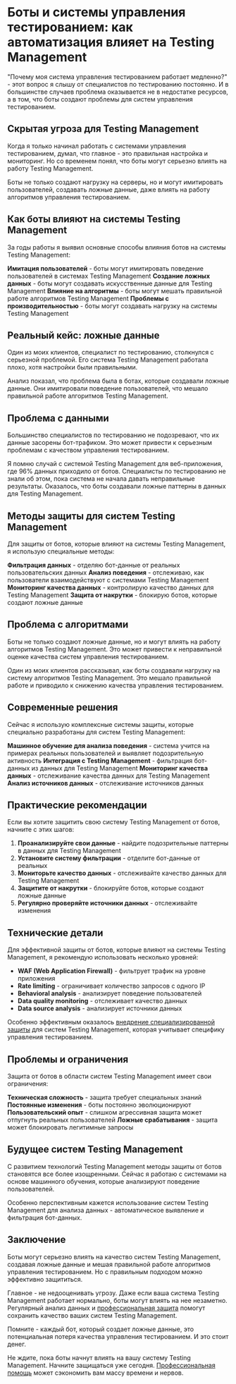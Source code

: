 # Боты и системы управления тестированием: как автоматизация влияет на Testing Management

"Почему моя система управления тестированием работает медленно?" - этот вопрос я слышу от специалистов по тестированию постоянно. И в большинстве случаев проблема оказывается не в недостатке ресурсов, а в том, что боты создают проблемы для систем управления тестированием.

## Скрытая угроза для Testing Management

Когда я только начинал работать с системами управления тестированием, думал, что главное - это правильная настройка и мониторинг. Но со временем понял, что боты могут серьезно влиять на работу Testing Management.

Боты не только создают нагрузку на серверы, но и могут имитировать пользователей, создавать ложные данные, даже влиять на работу алгоритмов управления тестированием.

## Как боты влияют на системы Testing Management

За годы работы я выявил основные способы влияния ботов на системы Testing Management:

**Имитация пользователей** - боты могут имитировать поведение пользователей в системах Testing Management
**Создание ложных данных** - боты могут создавать искусственные данные для Testing Management
**Влияние на алгоритмы** - боты могут мешать правильной работе алгоритмов Testing Management
**Проблемы с производительностью** - боты могут создавать нагрузку на системы Testing Management

## Реальный кейс: ложные данные

Один из моих клиентов, специалист по тестированию, столкнулся с серьезной проблемой. Его система Testing Management работала плохо, хотя настройки были правильными.

Анализ показал, что проблема была в ботах, которые создавали ложные данные. Они имитировали поведение пользователей, что мешало правильной работе алгоритмов Testing Management.

## Проблема с данными

Большинство специалистов по тестированию не подозревают, что их данные засорены бот-трафиком. Это может привести к серьезным проблемам с качеством управления тестированием.

Я помню случай с системой Testing Management для веб-приложения, где 96% данных приходило от ботов. Специалисты по тестированию не знали об этом, пока система не начала давать неправильные результаты. Оказалось, что боты создавали ложные паттерны в данных для Testing Management.

## Методы защиты для систем Testing Management

Для защиты от ботов, которые влияют на системы Testing Management, я использую специальные методы:

**Фильтрация данных** - отделяю бот-данные от реальных пользовательских данных
**Анализ поведения** - отслеживаю, как пользователи взаимодействуют с системами Testing Management
**Мониторинг качества данных** - контролирую качество данных для Testing Management
**Защита от накрутки** - блокирую ботов, которые создают ложные данные

## Проблема с алгоритмами

Боты не только создают ложные данные, но и могут влиять на работу алгоритмов Testing Management. Это может привести к неправильной оценке качества систем управления тестированием.

Один из моих клиентов рассказывал, как боты создавали нагрузку на систему алгоритмов Testing Management. Это мешало правильной работе и приводило к снижению качества управления тестированием.

## Современные решения

Сейчас я использую комплексные системы защиты, которые специально разработаны для систем Testing Management:

**Машинное обучение для анализа поведения** - система учится на примерах реальных пользователей и выявляет подозрительную активность
**Интеграция с Testing Management** - фильтрация бот-данных из данных для Testing Management
**Мониторинг качества данных** - отслеживание качества данных для Testing Management
**Анализ источников данных** - отслеживание источников данных

## Практические рекомендации

Если вы хотите защитить свою систему Testing Management от ботов, начните с этих шагов:

1. **Проанализируйте свои данные** - найдите подозрительные паттерны в данных для Testing Management
2. **Установите систему фильтрации** - отделите бот-данные от реальных
3. **Мониторьте качество данных** - отслеживайте качество данных для Testing Management
4. **Защитите от накрутки** - блокируйте ботов, которые создают ложные данные
5. **Регулярно проверяйте источники данных** - отслеживайте изменения

## Технические детали

Для эффективной защиты от ботов, которые влияют на системы Testing Management, я рекомендую использовать несколько уровней:

- **WAF (Web Application Firewall)** - фильтрует трафик на уровне приложения
- **Rate limiting** - ограничивает количество запросов с одного IP
- **Behavioral analysis** - анализирует поведение пользователей
- **Data quality monitoring** - отслеживает качество данных
- **Data source analysis** - анализирует источники данных

Особенно эффективным оказалось [внедрение специализированной защиты](https://progaem.com/ustanovka-antibота-usluga-po-zashhite-ot-botов-vashih-sajtов-na-различных-cms-системах.html) для систем Testing Management, которая учитывает специфику управления тестированием.

## Проблемы и ограничения

Защита от ботов в области систем Testing Management имеет свои ограничения:

**Техническая сложность** - защита требует специальных знаний
**Постоянные изменения** - боты постоянно эволюционируют
**Пользовательский опыт** - слишком агрессивная защита может отпугнуть реальных пользователей
**Ложные срабатывания** - защита может блокировать легитимные запросы

## Будущее систем Testing Management

С развитием технологий Testing Management методы защиты от ботов становятся все более изощренными. Сейчас я работаю с системами на основе машинного обучения, которые анализируют поведение пользователей.

Особенно перспективным кажется использование систем Testing Management для анализа данных - автоматическое выявление и фильтрация бот-данных.

## Заключение

Боты могут серьезно влиять на качество систем Testing Management, создавая ложные данные и мешая правильной работе алгоритмов управления тестированием. Но с правильным подходом можно эффективно защититься.

Главное - не недооценивать угрозу. Даже если ваша система Testing Management работает нормально, боты могут влиять на нее незаметно. Регулярный анализ данных и [профессиональная защита](https://progaem.com/ustanovka-antibота-usluga-po-zashhite-ot-botов-vashih-sajtов-na-различных-cms-системах.html) помогут сохранить качество ваших систем Testing Management.

Помните - каждый бот, который создает ложные данные, это потенциальная потеря качества управления тестированием. И это стоит денег.

Не ждите, пока боты начнут влиять на вашу систему Testing Management. Начните защищаться уже сегодня. [Профессиональная помощь](https://progaem.com/ustanovka-antibота-usluga-po-zashhite-ot-botов-vashih-sajtов-na-различных-cms-системах.html) может сэкономить вам массу времени и нервов.
